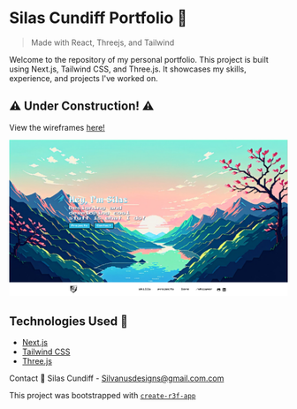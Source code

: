 # Silas Cundiff Portfolio :rocket:

> Made with React, Threejs, and Tailwind

Welcome to the repository of my personal portfolio. This project is built using Next.js, Tailwind CSS, and Three.js. It showcases my skills, experience, and projects I've worked on.

## :warning: Under Construction! :warning:

View the wireframes [here!](https://www.figma.com/file/4lVo9k1MzhK1y2SqeayjGt/Zenify-UI-Revamp?type=design&node-id=48%3A215&mode=design&t=iuKOO0dkunUUl19D-1)

![Project Image](./public/img/project-image.png)

## Technologies Used :wrench:

- [Next.js](https://nextjs.org/)
- [Tailwind CSS](https://tailwindcss.com/)
- [Three.js](https://threejs.org/)

Contact :email:
Silas Cundiff - Silvanusdesigns@gmail.com.com

This project was bootstrapped with [`create-r3f-app`](https://github.com/utsuboco/create-r3f-app)
